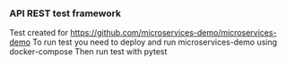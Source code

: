 ### API REST test framework
Test created for https://github.com/microservices-demo/microservices-demo
To run test you need to deploy and run microservices-demo using docker-compose
Then run test with pytest
